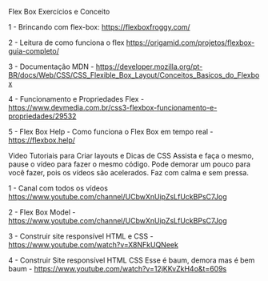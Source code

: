Flex Box Exercícios e Conceito

  1 - Brincando com flex-box: https://flexboxfroggy.com/
  
  2 - Leitura de como funciona o flex https://origamid.com/projetos/flexbox-guia-completo/
  
  3 - Documentação MDN - https://developer.mozilla.org/pt-BR/docs/Web/CSS/CSS_Flexible_Box_Layout/Conceitos_Basicos_do_Flexbox
  
  4 - Funcionamento e Propriedades Flex - https://www.devmedia.com.br/css3-flexbox-funcionamento-e-propriedades/29532 

  5 - Flex Box Help - Como funciona o Flex Box em tempo real - https://flexbox.help/
  
Video Tutoriais para Criar layouts e Dicas de CSS 
  Assista e faça o mesmo, pause o vídeo para fazer o mesmo código. 
  Pode demorar um pouco para você fazer, pois os vídeos são acelerados. Faz com calma e sem pressa.
  
  1 - Canal com todos os vídeos https://www.youtube.com/channel/UCbwXnUipZsLfUckBPsC7Jog
  
  2 - Flex Box Model - https://www.youtube.com/channel/UCbwXnUipZsLfUckBPsC7Jog
  
  3 - Construir site responsível HTML e CSS - https://www.youtube.com/watch?v=X8NFkUQNeek 
  
  4 - Construir Site responsível HTML CSS Esse é baum, demora mas é bem baum - https://www.youtube.com/watch?v=12jKKvZkH4o&t=609s
  
  
  
